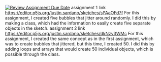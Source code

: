 [![Review Assignment Due Date](https://classroom.github.com/assets/deadline-readme-button-24ddc0f5d75046c5622901739e7c5dd533143b0c8e959d652212380cedb1ea36.svg)](https://classroom.github.com/a/pJv4oXRo)
assignment 1 link https://editor.p5js.org/justin.sardano/sketches/sPAaOFd7f For this assignment, I created five bubbles that jitter around randomly. I did this by making a class, which had the information to easily create five separate objects in the sketch. 
assignment 2 link https://editor.p5js.org/justin.sardano/sketches/dkNzv3WMc For this assignment, I created the same concept as in the first assignment, which was to create bubbles that jittered, but this time, I created 50. I did this by adding loops and arrays that would create 50 individual objects, which is possible through the class. 
